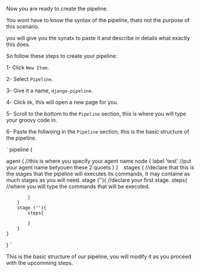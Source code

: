 Now you are ready to create the pipeline.

You wont have to know the syntax of the pipeline, thats not the purpose of this scenario.

you will give you the synatx to paste it and describe in details what exactly this does.

So follow these steps to create your pipeline:

1- Click `New Item`.

2- Select `Pipeline`.

3- Give it a name, `django-pipeline`.

4- Click `Ok`, this will open a new page for you.

5- Scroll to the bottom to the `Pipeline` section, this is where you will type your groovy code in.

6- Paste the follwoing in the `Pipeline` section, this is the basic structure of the pipeline.

`
pipeline {
    
  agent {                       //this is where you specify your agent name
    node {
      label 'test'              //put your agent name betyouen these 2 quoets
    }
  } 
`
`
	stages {                    //declare that this is the stages that the pipeline will executes its commands, it may containe as much stages as you will need.
		stage (''){             //declare your first stage.
			steps{              //where you will type the commands that will be executed.
				
			} 
		}			
		stage (''){
			steps{
				
			}
		}
	}
}
`

This is the basic structure of our pipeline, you will modify it as you proceed with the upcomming steps.